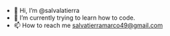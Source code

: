 - 👋 Hi, I’m @salvalatierra
- 🌱 I’m currently trying to learn how to code. 
- 📫 How to reach me salvatierramarco49@gmail.com

<!---
salvalatierra/salvalatierra is a ✨ special ✨ repository because its `README.md` (this file) appears on your GitHub profile.
You can click the Preview link to take a look at your changes.
--->
